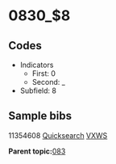 # 0830\_$8

## Codes

-   Indicators
    -   First: 0
    -   Second: \_
-   Subfield: 8

## Sample bibs

11354608 [Quicksearch](https://search.library.yale.edu/catalog/11354608) [VXWS](http://prodorbis.library.yale.edu:7014/vxws/GetHoldingsService?bibId=11354608)

**Parent topic:**[083](../../tags/083/083.md)

